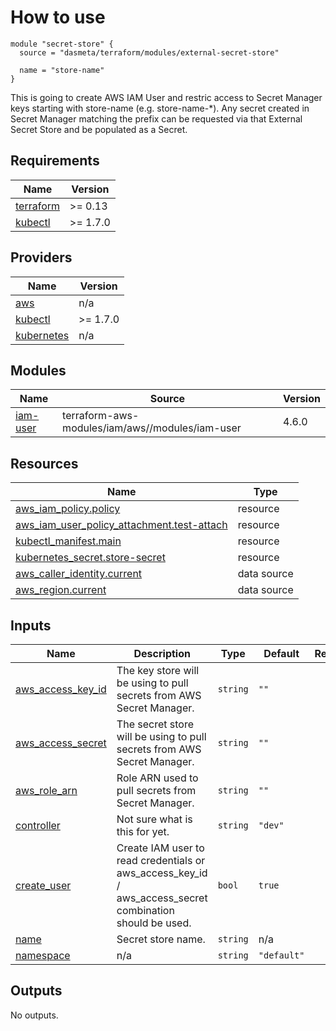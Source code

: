 # How to use

```
module "secret-store" {
  source = "dasmeta/terraform/modules/external-secret-store"

  name = "store-name"
}
```
This is going to create AWS IAM User and restric access to Secret Manager keys starting with store-name (e.g. store-name-*).
Any secret created in Secret Manager matching the prefix can be requested via that External Secret Store and be populated as a Secret.

<!-- BEGIN_TF_DOCS -->
## Requirements

| Name | Version |
|------|---------|
| <a name="requirement_terraform"></a> [terraform](#requirement\_terraform) | >= 0.13 |
| <a name="requirement_kubectl"></a> [kubectl](#requirement\_kubectl) | >= 1.7.0 |

## Providers

| Name | Version |
|------|---------|
| <a name="provider_aws"></a> [aws](#provider\_aws) | n/a |
| <a name="provider_kubectl"></a> [kubectl](#provider\_kubectl) | >= 1.7.0 |
| <a name="provider_kubernetes"></a> [kubernetes](#provider\_kubernetes) | n/a |

## Modules

| Name | Source | Version |
|------|--------|---------|
| <a name="module_iam-user"></a> [iam-user](#module\_iam-user) | terraform-aws-modules/iam/aws//modules/iam-user | 4.6.0 |

## Resources

| Name | Type |
|------|------|
| [aws_iam_policy.policy](https://registry.terraform.io/providers/hashicorp/aws/latest/docs/resources/iam_policy) | resource |
| [aws_iam_user_policy_attachment.test-attach](https://registry.terraform.io/providers/hashicorp/aws/latest/docs/resources/iam_user_policy_attachment) | resource |
| [kubectl_manifest.main](https://registry.terraform.io/providers/gavinbunney/kubectl/latest/docs/resources/manifest) | resource |
| [kubernetes_secret.store-secret](https://registry.terraform.io/providers/hashicorp/kubernetes/latest/docs/resources/secret) | resource |
| [aws_caller_identity.current](https://registry.terraform.io/providers/hashicorp/aws/latest/docs/data-sources/caller_identity) | data source |
| [aws_region.current](https://registry.terraform.io/providers/hashicorp/aws/latest/docs/data-sources/region) | data source |

## Inputs

| Name | Description | Type | Default | Required |
|------|-------------|------|---------|:--------:|
| <a name="input_aws_access_key_id"></a> [aws\_access\_key\_id](#input\_aws\_access\_key\_id) | The key store will be using to pull secrets from AWS Secret Manager. | `string` | `""` | no |
| <a name="input_aws_access_secret"></a> [aws\_access\_secret](#input\_aws\_access\_secret) | The secret store will be using to pull secrets from AWS Secret Manager. | `string` | `""` | no |
| <a name="input_aws_role_arn"></a> [aws\_role\_arn](#input\_aws\_role\_arn) | Role ARN used to pull secrets from Secret Manager. | `string` | `""` | no |
| <a name="input_controller"></a> [controller](#input\_controller) | Not sure what is this for yet. | `string` | `"dev"` | no |
| <a name="input_create_user"></a> [create\_user](#input\_create\_user) | Create IAM user to read credentials or aws\_access\_key\_id / aws\_access\_secret combination should be used. | `bool` | `true` | no |
| <a name="input_name"></a> [name](#input\_name) | Secret store name. | `string` | n/a | yes |
| <a name="input_namespace"></a> [namespace](#input\_namespace) | n/a | `string` | `"default"` | no |

## Outputs

No outputs.
<!-- END_TF_DOCS -->